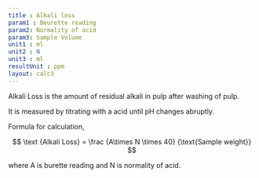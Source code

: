 ```yaml
---
title : Alkali loss
param1 : Beurette reading
param2: Normality of acid
param3: Sample Volume 
unit1 : ml
unit2 : N
unit3 : ml
resultUnit : ppm 
layout: calc3
---
```



Alkali Loss is the amount of residual alkali in pulp after washing of pulp.  

It is measured by titrating with a acid until pH changes abruptly.  

   
Formula for calculation,   

$$ \text {Alkali Loss} = \frac  {A\times N \times 40}  {\text{Sample weight}} $$  


         
where A is burette reading and N is normality of acid.

<script>  
    const inputs = document.querySelectorAll('.outlined-field input:not([readonly])');    
    inputs.forEach(input => {     
      input.addEventListener('input', () => {
        if (input.value) {
          input.closest('.outlined-field').classList.add('has-content');
        } else {
          input.closest('.outlined-field').classList.remove('has-content');
        }   
              calculate();
      });      
          if (input.value) {
        input.closest('.outlined-field').classList.add('has-content');
      }
    }); 
    function calculate() {
      const beuretteReading = parseFloat(document.getElementById('param1').value) || 0;
      const normality = parseFloat(document.getElementById('param2').value) || 0;
      const sampleVolume= parseFloat(document.getElementById('param3').value) || 0; 
    const result = (beuretteReading*normality*50000)/sampleVolume      
      document.getElementById('result').value = result.toFixed(2);
    }
</script>